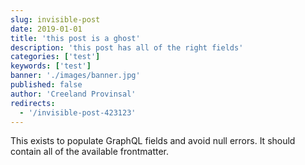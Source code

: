 ```yaml
---
slug: invisible-post
date: 2019-01-01
title: 'this post is a ghost'
description: 'this post has all of the right fields'
categories: ['test']
keywords: ['test']
banner: './images/banner.jpg'
published: false
author: 'Creeland Provinsal'
redirects:
  - '/invisible-post-423123'
---
```


This exists to populate GraphQL fields and avoid null errors. It should contain all of the available frontmatter.
